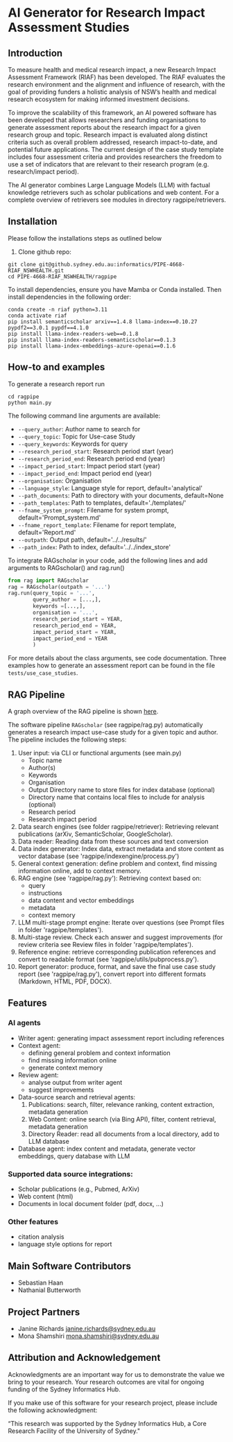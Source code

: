 # AI Generator for Research Impact Assessment Studies

## Introduction

To measure health and medical research impact, a new Research Impact Assessment Framework (RIAF) has been developed. The RIAF evaluates the research environment and the alignment and influence of research, with the goal of providing funders a holistic analysis of NSW’s health and medical research ecosystem for making informed investment decisions.

To improve the scalability of this framework, an AI powered software has been developed that allows researchers and funding organisations to generate assessment reports about the research impact for a given research group and topic. Research impact is evaluated along distinct criteria such as overall problem addressed, research impact-to-date, and potential future applications. The current design of the case study template includes four assessment criteria and provides researchers the freedom to use a set of indicators that are relevant to their research program (e.g. research/impact period). 

The AI generator combines Large Language Models (LLM) with factual knowledge retrievers such as scholar publications and web content. For a complete overview of retrievers see modules in directory ragpipe/retrievers.

## Installation

Please follow the installations steps as outlined below

1) Clone github repo:
```shell
git clone git@github.sydney.edu.au:informatics/PIPE-4668-RIAF_NSWHEALTH.git
cd PIPE-4668-RIAF_NSWHEALTH/ragpipe
```

To install dependencies, ensure you have Mamba or Conda installed. Then install dependencies in the following order:

```shell
conda create -n riaf python=3.11
conda activate riaf
pip install semanticscholar arxiv==1.4.8 llama-index==0.10.27 pypdf2==3.0.1 pypdf==4.1.0
pip install llama-index-readers-web==0.1.8
pip install llama-index-readers-semanticscholar==0.1.3
pip install llama-index-embeddings-azure-openai==0.1.6
```

## How-to and examples

To generate a research report run

```shell
cd ragpipe
python main.py
```
The following command line arguments are available:

- `--query_author`: Author name to search for
- `--query_topic`: Topic for Use-case Study
- `--query_keywords`: Keywords for query
- `--research_period_start`: Research period start (year)
- `--research_period_end`: Research period end (year)
- `--impact_period_start`: Impact period start (year)
- `--impact_period_end`: Impact period end (year)
- `--organisation`: Organisation
- `--language_style`: Language style for report, default='analytical'
- `--path_documents`: Path to directory with your documents, default=None
- `--path_templates`: Path to templates, default='./templates/'
- `--fname_system_prompt`: Filename for system prompt, default='Prompt_system.md'
- `--fname_report_template`: Filename for report template, default='Report.md'
- `--outpath`: Output path, default='../../results/'
- `--path_index`: Path to index, default='../../index_store'

To integrate RAGscholar in your code, add the following lines and add arguments to RAGscholar() and rag.run()
```python
from rag import RAGscholar
rag = RAGscholar(outpath = '...')
rag.run(query_topic = '...', 
        query_author = [...,],
        keywords =[...,],
        organisation = '...',
        research_period_start = YEAR,
        research_period_end = YEAR,
        impact_period_start = YEAR,
        impact_period_end = YEAR
        )
```

For more details about the class arguments, see code documentation. Three examples how to generate an assessment report can be found in the file `tests/use_case_studies`.

## RAG Pipeline

A graph overview of the RAG pipeline is shown [here](./ragpipe/codegraph.md).

The software pipeline `RAGscholar` (see ragpipe/rag.py) automatically generates a research impact use-case study for a given topic and author. 
The pipeline includes the following steps:

1. User input: via CLI or functional arguments (see main.py)
    - Topic name
    - Author(s)
    - Keywords
    - Organisation
    - Output Directory name to store files for index database (optional)
    - Directory name that contains local files to include for analysis (optional)
    - Research period
    - Research impact period
2. Data search engines (see folder ragpipe/retriever): Retrieving relevant publications (arXiv, SemanticScholar, GoogleScholar).
3. Data reader: Reading data from these sources and text conversion
4. Data index generator: Index data, extract metadata and store content as vector database (see 'ragpipe/indexengine/process.py')
5. General context generation: define problem and context, find missing information online, add to context memory.
6. RAG engine (see 'ragpipe/rag.py'): Retrieving context based on:
    - query
    - instructions
    - data content and vector embeddings
    - metadata
    - context memory
7. LLM multi-stage prompt engine: Iterate over questions (see Prompt files in folder 'ragpipe/templates').
8. Multi-stage review. Check each answer and suggest improvements (for review criteria see Review files in folder 'ragpipe/templates').
9. Reference engine: retrieve corresponding publication references and convert to readable format  (see 'ragpipe/utils/pubprocess.py').
10. Report generator: produce, format, and save the final use case study report (see 'ragpipe/rag.py'), convert report into different formats (Markdown, HTML, PDF, DOCX).

## Features

### AI agents

- Writer agent: generating impact assessment report including references
- Context agent: 
    - defining general problem and context information
    - find missing information online
    - generate context memory
- Review agent:
    - analyse output from writer agent
    - suggest improvements
- Data-source search and retrieval agents:
    1. Publications: search, filter, relevance ranking, content extraction, metadata generation
    2. Web Content: online search (via Bing API), filter, content retrieval, metadata generation
    3. Directory Reader: read all documents from a local directory, add to LLM database
- Database agent: index content and metadata, generate vector embeddings, query database with LLM

### Supported data source integrations:

- Scholar publications (e.g., Pubmed, ArXiv)
- Web content (html)
- Documents in local document folder (pdf, docx, ...)

### Other features

- citation analysis
- language style options for report

## Main Software Contributors

- Sebastian Haan
- Nathanial Butterworth

## Project Partners

- Janine Richards <janine.richards@sydney.edu.au>
- Mona Shamshiri <mona.shamshiri@sydney.edu.au>

## Attribution and Acknowledgement

Acknowledgments are an important way for us to demonstrate the value we bring to your research. Your research outcomes are vital for ongoing funding of the Sydney Informatics Hub.

If you make use of this software for your research project, please include the following acknowledgment:

“This research was supported by the Sydney Informatics Hub, a Core Research Facility of the University of Sydney."